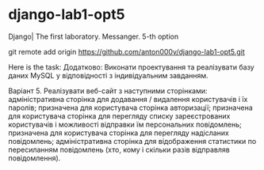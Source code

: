 # django-lab1-opt5
Django| The first laboratory. Messanger. 5-th option

git remote add origin https://github.com/anton000v/django-lab1-opt5.git

Here is the task: Додатково: Виконати проектування та реалізувати базу даних MySQL у відповідності з індивідуальним завданням.

Варіант 5. Реалізувати веб-сайт з наступними сторінками: адміністративна сторінка для додавання / видалення користувачів і їх паролів; призначена для користувача сторінка авторизації; призначена для користувача сторінка для перегляду списку зареєстрованих користувачів і можливості відправки їм персональних повідомлень; призначена для користувача сторінка для перегляду надісланих повідомлень; адміністративна сторінка для відображення статистики по пересиланням повідомлень (хто, кому і скільки разів відправляв повідомлення).
